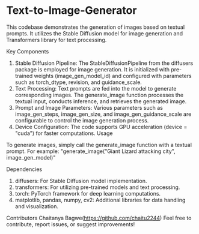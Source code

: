 # Text-to-Image-Generator
This codebase demonstrates the generation of images based on textual prompts. It utilizes the Stable Diffusion model for image generation and Transformers library for text processing.

Key Components
1) Stable Diffusion Pipeline: The StableDiffusionPipeline from the diffusers package is employed for image generation. It is initialized with pre-trained weights (image_gen_model_id) and configured with parameters such as torch_dtype, revision, and guidance_scale.
2) Text Processing: Text prompts are fed into the model to generate corresponding images. The generate_image function processes the textual input, conducts inference, and retrieves the generated image.
3) Prompt and Image Parameters: Various parameters such as image_gen_steps, image_gen_size, and image_gen_guidance_scale are configurable to control the image generation process.
4) Device Configuration: The code supports GPU acceleration (device = "cuda") for faster computations.
Usage

To generate images, simply call the generate_image function with a textual prompt. For example:
"generate_image("Giant Lizard attacking city", image_gen_model)"

Dependencies
1) diffusers: For Stable Diffusion model implementation.
2) transformers: For utilizing pre-trained models and text processing.
3) torch: PyTorch framework for deep learning computations.
4) matplotlib, pandas, numpy, cv2: Additional libraries for data handling and visualization.

Contributors
Chaitanya Bagwe(https://github.com/chaitu2244)
Feel free to contribute, report issues, or suggest improvements!
